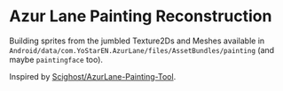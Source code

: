 # Azur Lane Painting Reconstruction

Building sprites from the jumbled Texture2Ds and Meshes available in `Android/data/com.YoStarEN.AzurLane/files/AssetBundles/painting` (and maybe `paintingface` too).

Inspired by [Scighost/AzurLane-Painting-Tool](https://github.com/Scighost/AzurLane-Painting-Tool/blob/6d6301257a558d9dbde4a65e4cf25650fca797c8/AzurLane-Painting-Tool/PaintingInfo.cs#L260).
